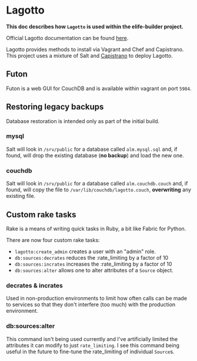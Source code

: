 # Lagotto

__This doc describes how `Lagotto` is used within the elife-builder project.__

Official Lagotto documentation can be found [here](https://github.com/articlemetrics/lagotto/).

Lagotto provides methods to install via Vagrant and Chef and Capistrano. This
project uses a mixture of Salt and [Capistrano](https://github.com/articlemetrics/lagotto/blob/master/docs/deployment.md) 
to deploy Lagotto.

## Futon

Futon is a web GUI for CouchDB and is available within vagrant on port `5984`.

## Restoring legacy backups

Database restoration is intended only as part of the initial build.

### mysql 

Salt will look in `/srv/public` for a database called `alm.mysql.sql` and, if 
found, will drop the existing database (__no backup__) and load the new one.

### couchdb

Salt will look in `/srv/public` for a database called `alm.couchdb.couch` and, 
if found, will copy the file to `/var/lib/couchdb/lagotto.couch`, 
__overwriting__ any existing file.

## Custom rake tasks

Rake is a means of writing quick tasks in Ruby, a bit like Fabric for Python.

There are now four custom rake tasks:

* `lagotto:create_admin` creates a user with an "admin" role.
* `db:sources:decrates` reduces the :rate_limiting by a factor of 10
* `db:sources:incrates` increases the :rate_limiting by a factor of 10
* `db:sources:alter` allows one to alter attributes of a `Source` object.

### decrates & incrates

Used in non-production environments to limit how often calls can be made to 
services so that they don't interfere (too much) with the production environment.

### db:sources:alter

This command isn't being used currently and I've artificially limited the 
attributes it can modify to just `rate_limiting`. I see this command being 
useful in the future to fine-tune the rate_limiting of individual `Source`s.
